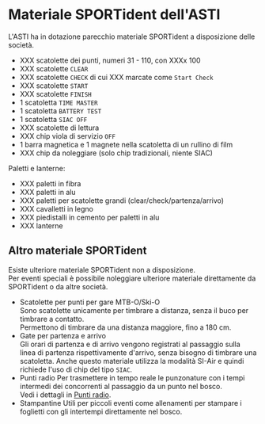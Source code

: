 # Materiale SPORTident dell'ASTI

L'ASTI ha in dotazione parecchio materiale SPORTident a disposizione delle società.  
  
- XXX scatolette dei punti, numeri 31 - 110, con XXXx 100
- XXX scatolette `CLEAR`
- XXX scatolette `CHECK` di cui XXX marcate come `Start Check`
- XXX scatolette `START`
- XXX scatolette `FINISH`
- 1 scatoletta `TIME MASTER`
- 1 scatoletta `BATTERY TEST`
- 1 scatoletta `SIAC OFF`
- XXX scatolette di lettura
- XXX chip viola di servizio `OFF`
- 1 barra magnetica e 1 magnete nella scatoletta di un rullino di film
- XXX chip da noleggiare (solo chip tradizionali, niente SIAC)

Paletti e lanterne:  
  
- XXX paletti in fibra
- XXX paletti in alu
- XXX paletti per scatolette grandi (clear/check/partenza/arrivo)
- XXX cavalletti in legno
- XXX piedistalli in cemento per paletti in alu
- XXX lanterne

## Altro materiale SPORTident

Esiste ulteriore materiale SPORTident non a disposizione.  
Per eventi speciali è possibile noleggiare ulteriore materiale direttamente da SPORTident o da altre società.  

- Scatolette per punti per gare MTB-O/Ski-O  
Sono scatolette unicamente per timbrare a distanza, senza il buco per timbrare a contatto.  
Permettono di timbrare da una distanza maggiore, fino a 180 cm.
- Gate per partenza e arrivo  
Gli orari di partenza e di arrivo vengono registrati al passaggio sulla linea di partenza rispettivamente d'arrivo, senza bisogno di timbrare una scatoletta. Anche questo materiale utilizza la modalità SI-Air e quindi richiede l'uso di chip del tipo `SIAC`.
- Punti radio
Per trasmettere in tempo reale le punzonature con i tempi intermedi dei concorrenti al passaggio da un punto nel bosco.  
Vedi i dettagli in [Punti radio](../sportident/punti_radio.md).
- Stampantine
Utili per piccoli eventi come allenamenti per stampare i foglietti con gli intertempi direttamente nel bosco.

